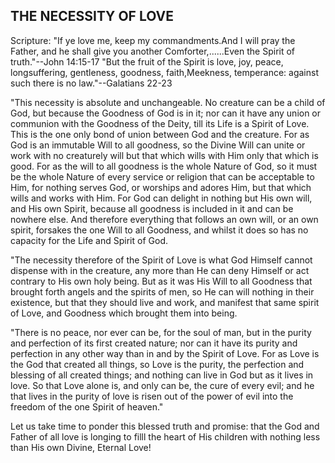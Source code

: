 ## THE NECESSITY OF LOVE ##

Scripture: "If ye love me, keep my commandments.And I will pray the Father, and he shall give you another Comforter,......Even the Spirit of truth."--John 14:15-17 "But the fruit of the Spirit is love, joy, peace, longsuffering, gentleness, goodness, faith,Meekness, temperance: against such there is no law."--Galatians 22-23



"This necessity is absolute and unchangeable. No creature can be a child of God, but because the Goodness of God is in it; nor can it have any union or communion with the Goodness of the Deity, till its Life is a Spirit of Love. This is the one only bond of union between God and the creature. For as God is an immutable Will to all goodness, so the Divine Will can unite or work with no creaturely will but that which wills with Him only that which is good. For as the will to all goodness is the whole Nature of God, so it must be the whole Nature of every service or religion that can be acceptable to Him, for nothing serves God, or worships and adores Him, but that which wills and works with Him. For God can delight in nothing but His own will, and His own Spirit, because all goodness is included in it and can be nowhere else. And therefore everything that follows an own will, or an own spirit, forsakes the one Will to all Goodness, and whilst it does so has no capacity for the Life and Spirit of God.



"The necessity therefore of the Spirit of Love is what God Himself cannot dispense with in the creature, any more than He can deny Himself or act contrary to His own holy being. But as it was His Will to all Goodness that brought forth angels and the spirits of men, so He can will nothing in their existence, but that they should live and work, and manifest that same spirit of Love, and Goodness which brought them into being.



"There is no peace, nor ever can be, for the soul of man, but in the purity and perfection of its first created nature; nor can it have its purity and perfection in any other way than in and by the Spirit of Love. For as Love is the God that created all things, so Love is the purity, the perfection and blessing of all created things; and nothing can live in God but as it lives in love. So that Love alone is, and only can be, the cure of every evil; and he that lives in the purity of love is risen out of the power of evil into the freedom of the one Spirit of heaven."



Let us take time to ponder this blessed truth and promise: that the God and Father of all love is longing to filll the heart of His children with nothing less than His own Divine, Eternal Love!

